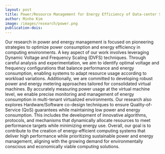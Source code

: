 ```yaml
---
layout: post
title: Power/Resource Management for Energy Efficiency of Data-center Servers
author: Minho Kim
image: /images/research/power.png
publication-dois: 
---
```


Our research in power and energy management is focused on pioneering strategies to optimize power consumption and energy efficiency in computing environments. A key aspect of our work involves leveraging Dynamic Voltage and Frequency Scaling (DVFS) techniques. Through careful analysis and experimentation, we aim to identify optimal voltage and frequency configurations that balance performance and energy consumption, enabling systems to adapt resource usage according to workload variations. Additionally, we are committed to developing robust power and energy metering approaches tailored for consolidated virtual machines. By accurately measuring power usage at the virtual machine level, we enable precise monitoring and management of energy consumption in multi-tenant virtualized environments. Our research also explores Hardware/Software co-design techniques to ensure Quality-of-Service (QoS) guarantees while maintaining low power and energy consumption. This includes the development of innovative algorithms, protocols, and mechanisms that dynamically allocate resources to meet performance targets while minimizing energy use. Overall, our goal is to contribute to the creation of energy-efficient computing systems that deliver high performance while prioritizing sustainable power and energy management, aligning with the growing demand for environmentally conscious and economically viable computing solutions.
